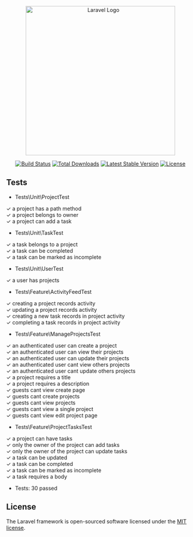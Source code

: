 <p align="center"><a href="https://laravel.com" target="_blank"><img src="https://raw.githubusercontent.com/laravel/art/master/logo-lockup/5%20SVG/2%20CMYK/1%20Full%20Color/laravel-logolockup-cmyk-red.svg" width="400" alt="Laravel Logo"></a></p>

<p align="center">
<a href="https://travis-ci.org/laravel/framework"><img src="https://travis-ci.org/laravel/framework.svg" alt="Build Status"></a>
<a href="https://packagist.org/packages/laravel/framework"><img src="https://img.shields.io/packagist/dt/laravel/framework" alt="Total Downloads"></a>
<a href="https://packagist.org/packages/laravel/framework"><img src="https://img.shields.io/packagist/v/laravel/framework" alt="Latest Stable Version"></a>
<a href="https://packagist.org/packages/laravel/framework"><img src="https://img.shields.io/packagist/l/laravel/framework" alt="License"></a>
</p>

## Tests

  - Tests\Unit\ProjectTest
  
  ✓ a project has a path method<br/>
  ✓ a project belongs to owner<br/>
  ✓ a project can add a task<br/>

  - Tests\Unit\TaskTest
  
  ✓ a task belongs to a project<br/>
  ✓ a task can be completed<br/>
  ✓ a task can be marked as incomplete<br/>

  - Tests\Unit\UserTest
  
  ✓ a user has projects<br/>

  - Tests\Feature\ActivityFeedTest
  
  ✓ creating a project records activity<br/>
  ✓ updating a project records activity<br/>
  ✓ creating a new task records in project activity<br/>
  ✓ completing a task records in project activity<br/>

  - Tests\Feature\ManageProjectsTest
  
  ✓ an authenticated user can create a project<br/>
  ✓ an authenticated user can view their projects<br/>
  ✓ an authenticated user can update their projects<br/>
  ✓ an authenticated user cant view others projects<br/>
  ✓ an authenticated user cant update others projects<br/>
  ✓ a project requires a title<br/>
  ✓ a project requires a description<br/>
  ✓ guests cant view create page<br/>
  ✓ guests cant create projects<br/>
  ✓ guests cant view projects<br/>
  ✓ guests cant view a single project<br/>
  ✓ guests cant view edit project page<br/>

  - Tests\Feature\ProjectTasksTest
  
  ✓ a project can have tasks<br/>
  ✓ only the owner of the project can add tasks<br/>
  ✓ only the owner of the project can update tasks<br/>
  ✓ a task can be updated<br/>
  ✓ a task can be completed<br/>
  ✓ a task can be marked as incomplete<br/>
  ✓ a task requires a body<br/>

  - Tests:  30 passed
  
## License

The Laravel framework is open-sourced software licensed under the [MIT license](https://opensource.org/licenses/MIT).
